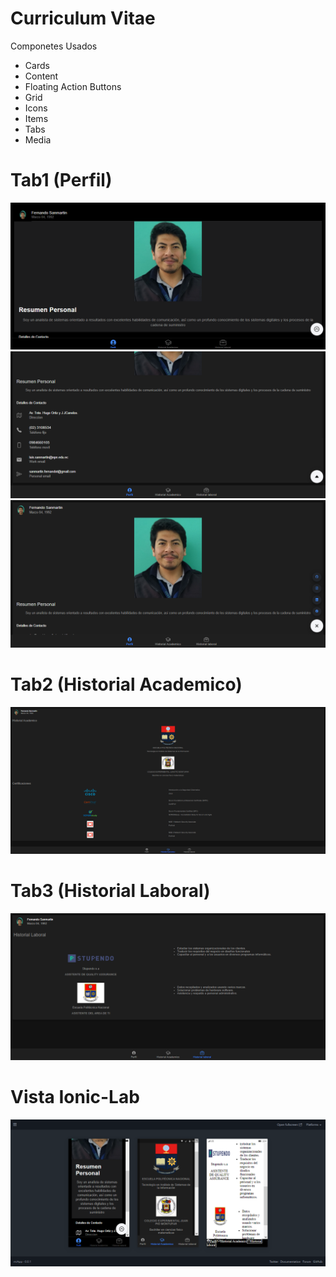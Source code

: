 # Curriculum Vitae
Componetes Usados
  - Cards
  - Content
  - Floating Action Buttons
  - Grid
  - Icons
  - Items
  - Tabs
  - Media

# Tab1 (Perfil)
![](https://raw.githubusercontent.com/SANMH/CV/master/src/assets/1.png)
![](https://raw.githubusercontent.com/SANMH/CV/master/src/assets/2.png)
![](https://raw.githubusercontent.com/SANMH/CV/master/src/assets/3.png)


# Tab2 (Historial Academico)
![](https://raw.githubusercontent.com/SANMH/CV/master/src/assets/4.png)

# Tab3 (Historial Laboral)
![](https://raw.githubusercontent.com/SANMH/CV/master/src/assets/5.png)

# Vista Ionic-Lab
![](https://raw.githubusercontent.com/SANMH/CV/master/src/assets/6.png)